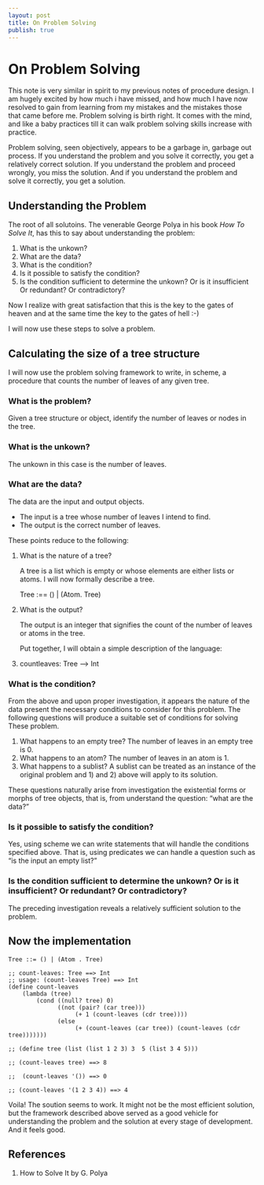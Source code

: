 ```yaml
---
layout: post
title: On Problem Solving
publish: true
---
```


# On Problem Solving<a id="orgheadline14"></a>

This note is very similar in spirit to my previous notes of procedure design. I
am hugely excited by how
much i have missed, and how much I have now resolved to gain from learning from
my mistakes and the mistakes those that came before me. Problem solving is
birth right. It comes with the mind, and like a baby practices till it can walk problem solving
skills increase with practice.

Problem solving, seen objectively, appears to be a garbage in, garbage out
process. If you understand the problem and you solve it correctly, you get a
relatively correct solution. If you understand the problem and proceed wrongly,
you miss the solution. And if you understand the problem and solve it
correctly, you get a solution.

## Understanding the Problem<a id="orgheadline1"></a>

The root of all solutoins. The venerable George Polya in his book *How To Solve
It*, has this to say about understanding the problem:

1.  What is the unkown?
2.  What are the data?
3.  What is the condition?
4.  Is it possible to satisfy the condition?
5.  Is the condition sufficient to determine the unkown? Or is it insufficient Or
    redundant? Or contradictory?

Now I realize with great satisfaction that this is the key to the gates of
heaven and at the same time the key to the gates of hell :-)

I will now use these steps to solve a problem.

## Calculating the size of a tree structure<a id="orgheadline11"></a>

I will now use the problem solving framework to write, in scheme, a procedure
that counts the number of leaves of any given tree.

### What is the problem?<a id="orgheadline2"></a>

Given a tree structure or object, identify the number of leaves or nodes in the tree.

### What is the unkown?<a id="orgheadline3"></a>

The unkown in this case is the number of leaves.

### What are the data?<a id="orgheadline7"></a>

The data are the input and output objects.

-   The input is a tree whose number of leaves I intend to find.
-   The output is the correct number of leaves.

These points reduce to the following:

1.  What is the nature of a tree?

    A tree is a list which is empty or whose elements are either lists or atoms. I
    will now formally describe a tree.

    Tree :== () | (Atom. Tree)

2.  What is the output?

    The output is an integer that signifies the count of the number of leaves or
    atoms in the tree.

    Put together, I will obtain a simple description of the language:

3.  countleaves: Tree &#x2013;> Int

### What is the condition?<a id="orgheadline8"></a>

From the above and upon proper investigation, it appears the nature of the data
present the necessary conditions to consider for this problem. The following
questions will produce a suitable set of conditions for solving These problem.

1.  What happens to an empty tree? The number of leaves in an empty tree is 0.
2.  What happens to an atom? The number of leaves in an atom is 1.
3.  What happens to a sublist? A sublist can be treated as an instance of the
    original problem and 1) and 2) above will apply to its solution.

These questions naturally arise from investigation the existential forms or
morphs of tree objects, that is, from understand the question: &ldquo;what are the data?&rdquo;

### Is it possible to satisfy the condition?<a id="orgheadline9"></a>

Yes, using scheme we can write statements that will handle the conditions
specified above. That is, using predicates we can handle a question such as &ldquo;is
the input an empty list?&rdquo;

### Is the condition sufficient to determine the unkown? Or is it insufficient? Or redundant? Or contradictory?<a id="orgheadline10"></a>

The preceding investigation reveals a relatively sufficient solution to the
problem.

## Now the implementation<a id="orgheadline12"></a>

    Tree ::= () | (Atom . Tree)

    ;; count-leaves: Tree ==> Int
    ;; usage: (count-leaves Tree) ==> Int
    (define count-leaves
        (lambda (tree)
            (cond ((null? tree) 0)
                  ((not (pair? (car tree)))
                       (+ 1 (count-leaves (cdr tree))))
                  (else
                       (+ (count-leaves (car tree)) (count-leaves (cdr tree)))))))

    ;; (define tree (list (list 1 2 3) 3  5 (list 3 4 5)))

    ;; (count-leaves tree) ==> 8

    ;;  (count-leaves '()) ==> 0

    ;; (count-leaves '(1 2 3 4)) ==> 4

Voila! The soution seems to work. It might not be the most efficient solution,
but the framework described above served as a good vehicle for understanding
the problem and the solution at every stage of development. And it feels good.

## References<a id="orgheadline13"></a>

1.  How to Solve It by G. Polya
